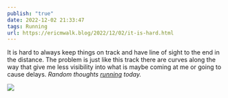 ```yaml
---
publish: "true"
date: 2022-12-02 21:33:47
tags: Running
url: https://ericmwalk.blog/2022/12/02/it-is-hard.html
---
```


It is hard to always keep things on track and have line of sight to the end in the distance. The problem is just like this track there are curves along the way that give me less visibility into what is maybe coming at me or going to cause delays. *Random thoughts [running](http://www.strava.com/activities/8199260775) today.*



![](https://ericmwalk.blog/uploads/2022/96d2cfa993.jpg)
